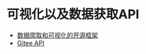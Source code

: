 # 可视化以及数据获取API



- [数据爬取和可视化的开源框架](https://chaoss.github.io/grimoirelab-tutorial/)
- [Gitee API](https://gitee.com/api/v5/swagger#/getV5ReposOwnerRepoStargazers?ex=no)
